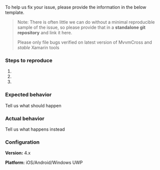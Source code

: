 To help us fix your issue, please provide the information in the below template. 

> Note: There is often little we can do without a minimal reproducible sample of the issue, so please provide that in a **standalone git repository** and link it here.
>
> Please only file bugs verified on latest version of MvvmCross and _stable_ Xamarin tools


### Steps to reproduce

1.

2.

3.


### Expected behavior
Tell us what should happen

### Actual behavior
Tell us what happens instead

### Configuration

**Version:** 4.x

**Platform:** iOS/Android/Windows UWP
